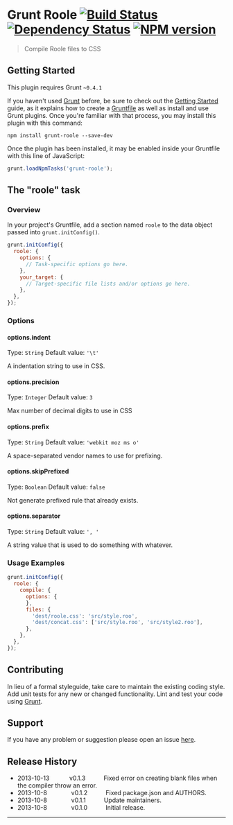# Grunt Roole [![Build Status](https://travis-ci.org/chrisenytc/grunt-roole.png?branch=master)](https://travis-ci.org/chrisenytc/grunt-roole) [![Dependency Status](https://gemnasium.com/chrisenytc/grunt-roole.png)](https://gemnasium.com/chrisenytc/grunt-roole) [![NPM version](https://badge.fury.io/js/grunt-roole.png)](http://badge.fury.io/js/grunt-roole)
> Compile Roole files to CSS

## Getting Started
This plugin requires Grunt `~0.4.1`

If you haven't used [Grunt](http://gruntjs.com/) before, be sure to check out the [Getting Started](http://gruntjs.com/getting-started) guide, as it explains how to create a [Gruntfile](http://gruntjs.com/sample-gruntfile) as well as install and use Grunt plugins. Once you're familiar with that process, you may install this plugin with this command:

```shell
npm install grunt-roole --save-dev
```

Once the plugin has been installed, it may be enabled inside your Gruntfile with this line of JavaScript:

```js
grunt.loadNpmTasks('grunt-roole');
```

## The "roole" task

### Overview
In your project's Gruntfile, add a section named `roole` to the data object passed into `grunt.initConfig()`.

```js
grunt.initConfig({
  roole: {
    options: {
      // Task-specific options go here.
    },
    your_target: {
      // Target-specific file lists and/or options go here.
    },
  },
});
```
### Options

#### options.indent
Type: `String`
Default value: `'\t'`

A indentation string to use in CSS.

#### options.precision
Type: `Integer`
Default value: `3`

Max number of decimal digits to use in CSS

#### options.prefix
Type: `String`
Default value: `'webkit moz ms o'`

A space-separated vendor names to use for prefixing.

#### options.skipPrefixed
Type: `Boolean`
Default value: `false`

Not generate prefixed rule that already exists.

#### options.separator
Type: `String`
Default value: `', '`

A string value that is used to do something with whatever.

### Usage Examples

```js
grunt.initConfig({
  roole: {
    compile: {
      options: {
      },
      files: {
        'dest/roole.css': 'src/style.roo',
        'dest/concat.css': ['src/style.roo', 'src/style2.roo'],
      },
    },
  },
});
```

## Contributing
In lieu of a formal styleguide, take care to maintain the existing coding style. Add unit tests for any new or changed functionality. Lint and test your code using [Grunt](http://gruntjs.com/).

## Support
If you have any problem or suggestion please open an issue [here](https://github.com/chrisenytc/grunt-roole/issues).

## Release History

 * 2013-10-13    v0.1.3   Fixed error on creating blank files when the compiler throw an error.
 * 2013-10-8    v0.1.2   Fixed package.json and AUTHORS.
 * 2013-10-8    v0.1.1   Update maintainers.
 * 2013-10-8    v0.1.0   Initial release.

---
